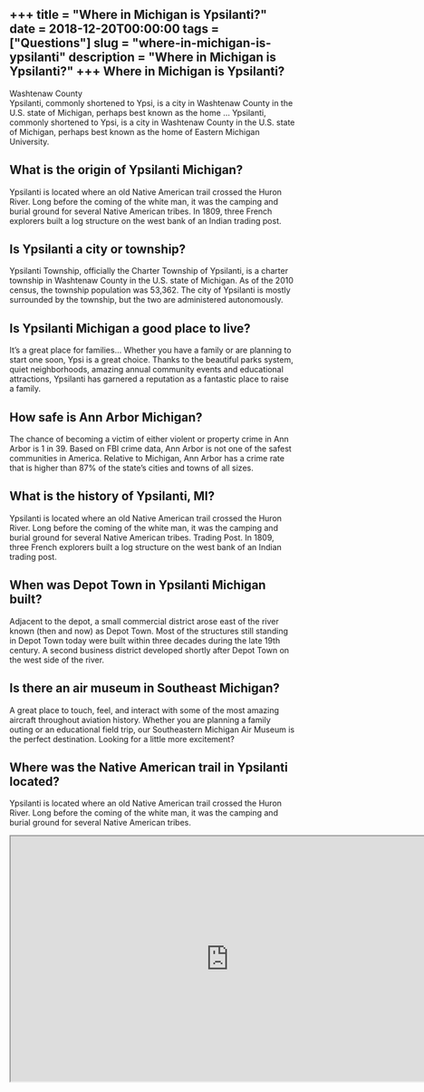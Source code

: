 +++
title = "Where in Michigan is Ypsilanti?"
date = 2018-12-20T00:00:00
tags = ["Questions"]
slug = "where-in-michigan-is-ypsilanti"
description = "Where in Michigan is Ypsilanti?"
+++
Where in Michigan is Ypsilanti?
-------------------------------

Washtenaw County  
Ypsilanti, commonly shortened to Ypsi, is a city in Washtenaw County in the U.S. state of Michigan, perhaps best known as the home … Ypsilanti, commonly shortened to Ypsi, is a city in Washtenaw County in the U.S. state of Michigan, perhaps best known as the home of Eastern Michigan University.

What is the origin of Ypsilanti Michigan?
-----------------------------------------

Ypsilanti is located where an old Native American trail crossed the Huron River. Long before the coming of the white man, it was the camping and burial ground for several Native American tribes. In 1809, three French explorers built a log structure on the west bank of an Indian trading post.

Is Ypsilanti a city or township?
--------------------------------

Ypsilanti Township, officially the Charter Township of Ypsilanti, is a charter township in Washtenaw County in the U.S. state of Michigan. As of the 2010 census, the township population was 53,362. The city of Ypsilanti is mostly surrounded by the township, but the two are administered autonomously.

Is Ypsilanti Michigan a good place to live?
-------------------------------------------

It’s a great place for families… Whether you have a family or are planning to start one soon, Ypsi is a great choice. Thanks to the beautiful parks system, quiet neighborhoods, amazing annual community events and educational attractions, Ypsilanti has garnered a reputation as a fantastic place to raise a family.

How safe is Ann Arbor Michigan?
-------------------------------

The chance of becoming a victim of either violent or property crime in Ann Arbor is 1 in 39. Based on FBI crime data, Ann Arbor is not one of the safest communities in America. Relative to Michigan, Ann Arbor has a crime rate that is higher than 87% of the state’s cities and towns of all sizes.

What is the history of Ypsilanti, MI?
-------------------------------------

Ypsilanti is located where an old Native American trail crossed the Huron River. Long before the coming of the white man, it was the camping and burial ground for several Native American tribes. Trading Post. In 1809, three French explorers built a log structure on the west bank of an Indian trading post.

When was Depot Town in Ypsilanti Michigan built?
------------------------------------------------

Adjacent to the depot, a small commercial district arose east of the river known (then and now) as Depot Town. Most of the structures still standing in Depot Town today were built within three decades during the late 19th century. A second business district developed shortly after Depot Town on the west side of the river.

Is there an air museum in Southeast Michigan?
---------------------------------------------

A great place to touch, feel, and interact with some of the most amazing aircraft throughout aviation history. Whether you are planning a family outing or an educational field trip, our Southeastern Michigan Air Museum is the perfect destination. Looking for a little more excitement?

Where was the Native American trail in Ypsilanti located?
---------------------------------------------------------

Ypsilanti is located where an old Native American trail crossed the Huron River. Long before the coming of the white man, it was the camping and burial ground for several Native American tribes.

<iframe allow="accelerometer; autoplay; clipboard-write; encrypted-media; gyroscope; picture-in-picture" allowfullscreen="" class="__youtube_prefs__  epyt-is-override  no-lazyload" data-no-lazy="1" data-origheight="433" data-origwidth="770" data-skipgform_ajax_framebjll="" height="433" id="_ytid_76689" loading="lazy" src="https://www.youtube.com/embed/p7Z6JNes81Y?enablejsapi=1&autoplay=0&cc_load_policy=0&cc_lang_pref=&iv_load_policy=1&loop=0&modestbranding=0&rel=1&fs=1&playsinline=0&autohide=2&theme=dark&color=red&controls=1&" title="YouTube player" width="770"></iframe>